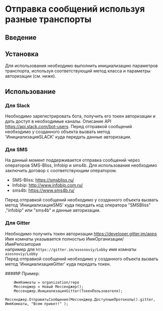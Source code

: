 ﻿# Отправка сообщений используя разные транспорты

## Введение

## Установка
Для использования необходимо выполнить инициализацию параметров транспорта, используя соответствующий метод класса и параметры авторизации (см. ниже).

## Использование

### Для Slack
Необходимо зарегистрировать бота, получить его токен авторизации и дать доступ в необходимые каналы.
Описание API https://api.slack.com/bot-users.
Перед отправкой сообщений необходимо у созданного объекта вызвать метод 'ИнициализацияSLACK' куда передать данные авторизации.

### Для SMS
На данный момент поддерживается отправка сообщений через операторов SMS-Bliss, Infobip и sms4b. 
Для использования необходимо заключить договор с соответствующим оператором.
 - SMS-Bliss: https://smsbliss.ru/
 - Infobip: http://www.infobip.com.ru/
 - sms4b: https://www.sms4b.ru/

Перед отправкой сообщений необходимо у созданного объекта вызвать метод 'ИнициализацияSMS' куда передать код оператора "SMSBliss" ,"infobip" или "sms4b" и данные авторизации.

### Для Gitter
Необходимо получить токен авторизации https://developer.gitter.im/apps  
Имя комнаты указывается полностью ИмяОрганизации/ИмяРепозитория  
например для `https://gitter.im/asosnoviy/Lobby` имя комнаты `asosnoviy/Lobby`  
Перед отправкой сообщений необходимо у созданного объекта вызвать метод 'ИнициализацияGitter' куда передать токен.

####№ Пример:
```
    ИмяКомнаты = organization/repo  
    Мессенджер = Новый Мессенджер(); 
    Мессенджер.ИнициализацияGitter(ТокенПользователя);
    Мессенджер.ОтправитьСообщение(Мессенджер.ДоступныеПротоколы().gitter, ИмяКомнаты, "Всем привет!" );
```

